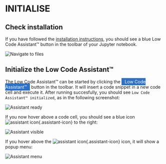 # INITIALISE

## Check installation

If you have followed the [installation instructions](../install.md), you should see a blue <span class="blue-button">Low Code Assistant™</span> button in the toolbar of your Jupyter notebook.

![Navigate to files](../screenshots/load-csv/00-initial.png)

## Initialize the Low Code Assistant™


The Low Code Assistant™ can be started by clicking the <span style="background-color: #2D71C7; color: white; padding: 3px 10px 3px 10px">Low Code Assistant™</span> button in the toolbar. It will insert a code snippet in a new code cell and execute it. After running succesfully, you should see `Low Code Assistant™ initialized`, as in the following screenshot:

![Assistant ready](../screenshots/load-csv/01-assistant-ready.png)

If you now hover above a code cell, you should see a blue icon ![assistant icon](../screenshots/general/assistant-icon.png){.assistant-icon} to the right:

![Assistant visible](../screenshots/load-csv/02-assistant-visible.png)

If you hover above the ![assistant icon](../screenshots/general/assistant-icon.png){.assistant-icon} icon, it will show a popup menu:

![Assistant menu](../screenshots/load-csv/03-assistant-expand.png)